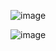 ![image](https://github.com/companyakis/svelte2024/assets/77589867/2a5a530c-980c-4f5e-bcd5-08e34f9ce89d)

![image](https://github.com/companyakis/svelte2024/assets/77589867/646983e8-e816-4fb6-b478-fbe6f2728466)
